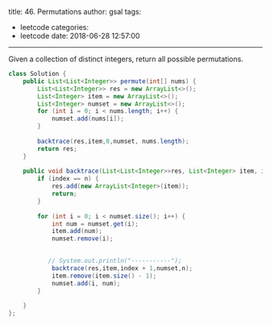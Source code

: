 title: 46. Permutations
author: gsal
tags:
  - leetcode
categories:
  - leetcode
date: 2018-06-28 12:57:00
---
Given a collection of distinct integers, return all possible permutations.

``` java
class Solution {
    public List<List<Integer>> permute(int[] nums) {
        List<List<Integer>> res = new ArrayList<>();
        List<Integer> item = new ArrayList<>();
        List<Integer> numset = new ArrayList<>();
        for (int i = 0; i < nums.length; i++) {
            numset.add(nums[i]);
        }
        
        backtrace(res,item,0,numset, nums.length);
        return res;
    }
    
    public void backtrace(List<List<Integer>>res, List<Integer> item, int index, List<Integer> numset,int n) {
        if (index == n) {
            res.add(new ArrayList<Integer>(item));
            return;
        }        
        
        for (int i = 0; i < numset.size(); i++) {
            int num = numset.get(i);
            item.add(num);
            numset.remove(i);
           

           // System.out.println("-----------");
            backtrace(res,item,index + 1,numset,n);
            item.remove(item.size() - 1);
            numset.add(i, num);
        }
        
    }
};
```